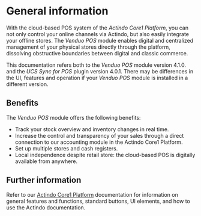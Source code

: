 # General information

With the cloud-based POS system of the *Actindo Core1 Platform*, you can not only control your online channels via Actindo, but also easily integrate your offline stores. The *Venduo POS* module enables digital and centralized management of your physical stores directly through the platform, dissolving obstructive boundaries between digital and classic commerce.  

This documentation refers both to the *Venduo POS* module version <!--?-->4.1.0. and the *UCS Sync for POS* plugin version 4.0.1. There may be differences in the UI, features and operation if your *Venduo POS* module is installed in a different version.

## Benefits

The *Venduo POS* module offers the following benefits:
- Track your stock overview and inventory changes in real time.
- Increase the control and transparency of your sales through a direct connection to our accounting module in the Actindo Core1 Platform.
- Set up multiple stores and cash registers.
- Local independence despite retail store: the cloud-based POS is digitally available from anywhere.


## Further information

Refer to our [Actindo Core1 Platform](../../Core1Platform/BasicPhilosophy/01_General.md) documentation for information on general features and functions, standard buttons, UI elements, and how to use the Actindo documentation.


